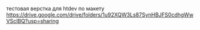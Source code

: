 тестовая верстка для htdev по макету https://drive.google.com/drive/folders/1u92XQW3Ls87SynHBJFS0cdhgWwVScIBQ?usp=sharing
